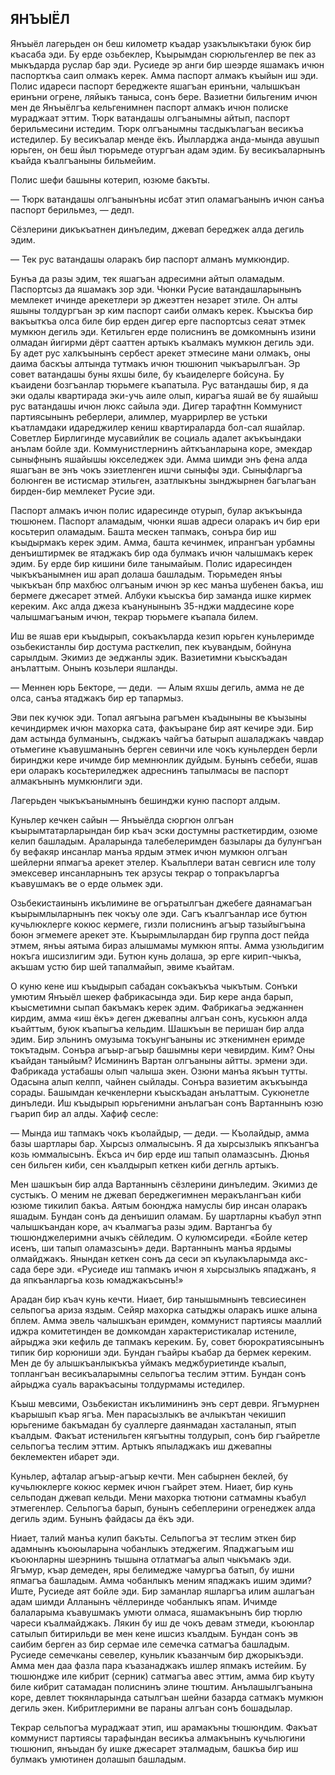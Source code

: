## ЯНЪЫЁЛ

Янъыёл лагерьден он беш километр къадар узакълыкътаки буюк бир къасаба эди.
Бу ерде озьбеклер, Къырымдан сюрюльгенлер ве пек аз мыкъдарда руслар бар эди.
Русиеде эр анги бир шеэрде яшамакъ ичюн паспорткъа саип олмакъ керек.
Амма паспорт алмакъ къыйын иш эди.
Полис идареси паспорт береджекте яшагъан еринъни, чалышкъан еринъни огрене, ляйыкъ таныса, сонъ бере.
Вазиетни бильгеним ичюн мен де Янъыёлгъа кельгенимнен паспорт алмакъ ичюн полиске мураджаат эттим.
Тюрк ватандашы олгъанымны айтып, паспорт берильмесини истедим.
Тюрк олгъанымны тасдыкълагъан весикъа истедилер.
Бу весикъалар менде ёкъ.
Йылларджа анда-мында авушып юрьген, он беш йыл тюрьмеде отургъан адам эдим.
Бу весикъаларнынъ къайда къалгъаныны бильмейим.

Полис шефи башыны котерип, юзюме бакъты.

— Тюрк ватандашы олгъанынъны исбат этип оламагъанынъ ичюн санъа паспорт берильмез, — дедп.

Сёзлерини дикъкъатнен динъледим, джевап береджек алда дегиль эдим.

— Тек рус ватандашы оларакъ бир паспорт алманъ мумкюндир.

Бунъа да разы эдим, тек яшагъан адресимни айтып оламадым.
Паспортсыз да яшамакъ зор эди.
Чюнки Русие ватандашларынынъ мемлекет ичинде арекетлери эр джеэттен незарет этиле.
Он алты яшыны толдургъан эр ким паспорт саиби олмакъ керек.
Къыскъа бир вакъыткъа олса биле бир ерден дигер ерге паспортсыз сеяат этмек мумкюн дегиль эди.
Кетильген ерде полиснинъ ве домкомнынъ изини олмадан йигирми дёрт сааттен артыкъ къалмакъ мумкюн дегиль эди.
Бу адет рус халкъынынъ сербест арекет этмесине мани олмакъ, оны даима баскъы алтында тутмакъ ичюн тюшюнип чыкъарылгъан.
Эр совет ватандашы буны яхшы биле, бу къаиделерге бойсуна.
Бу къаидени бозгъанлар тюрьмеге къапатыла.
Рус ватандашы бир, я да эки одалы квартирада эки-учь аиле олып, кирагъа яшай ве бу яшайыш рус ватандашы ичюн люкс сайыла эди.
Дигер тарафтнн Коммунист партиясынынъ реберлери, алимлер, муаррирлер ве устьки къатламдаки идареджилер кениш квартираларда бол-сал яшайлар.
Советлер Бирлигинде мусавийлик ве социаль адалет акъкъындаки анълам бойле зди.
Коммунистлернинъ айткъанларына коре, эмекдар сыныфнынъ яшайышы юкселеджек эди.
Амма шимди энъ фена алда яшагъан ве энъ чокъ эзиетленген ишчи сыныфы эди.
Сыныфларгъа болюнген ве истисмар этильген, азатлыкъны зынджырнен багълагъан бирден-бир мемлекет Русие эди.

Паспорт алмакъ ичюн полис идаресинде отурып, булар акъкъында тюшюнем.
Паспорт аламадым, чюнки яшав адреси оларакъ ич бир ери косьтерип оламадым.
Башта мескен тапмакъ, сонъра бир иш къыдырмакъ керек эдим.
Амма, башта кечинмек, ипрангъан урбамны денъиштирмек ве ятаджакъ бир ода булмакъ ичюн чалышмакъ керек эдим.
Бу ерде бир кишини биле танымайым.
Полис идаресинден чыкъкъанымнен иш арап долаша башладым.
Тюрьмеден янъы чыкъкъан бпр махбюс олгъаным ичюн эр кес манъа шубенен бакъа, иш бермеге джесарет этмей.
Албуки къыскъа бир заманда ишке кирмек кереким.
Акс алда джеза къанунынынъ 35-нджи маддесине коре чалышмагъаным ичюн, текрар тюрьмеге къапала билем.

Иш ве яшав ери къыдырып, сокъакъларда кезип юрьген куньлеримде озьбекистанлы бир достума расткелип, пек къувандым, бойнуна сарылдым.
Экимиз де эеджанлы эдик.
Вазиетимни къыскъадан анълаттым.
Онынъ козьлери яшланды.

— Меннен юрь Бекторе, — деди.
 — Алым яхшы дегиль, амма не де олса, санъа ятаджакъ бир ер тапармыз.

Эви пек кучюк эди.
Топал аягъына рагъмен къадыныны ве къызыны кечиндирмек ичюн махорка сата, факъыране бир аят кечире эди.
Бир дам астында булманынъ, сыджакъ чайгъа батырып ашаладжакъ чавдар отьмегине къавушманынъ берген севинчи иле чокъ куньлерден берли биринджи кере ичимде бир мемнюнлик дуйдым.
Бунынъ себеби, яшав ери оларакъ косьтериледжек адреснинъ тапылмасы ве паспорт алмакънынъ мумкюнлиги эди.

Лагерьден чыкъкъанымнынъ бешинджи куню паспорт алдым.

Куньлер кечкен сайын — Янъыёлда сюргюн олгъан къырымтатарларындан бир къач эски достумны расткетирдим, озюме келип башладым.
Араларында талебелеримден базылары да булунгъан бу вефакяр инсанлар манъа ярдым этмек ичюн мумкюн олгъан шейлерни япмагъа арекет этелер.
Къальплери ватан севгисн иле толу эмексевер инсанларнынъ тек арзусы текрар о топракъларгъа къавушмакъ ве о ерде ольмек эди.

Озьбекистаинынъ икълимине ве огъратылгъан джебеге даянамагъан къырымлыларнынъ пек чокъу оле эди.
Сагъ къалгъанлар исе бутюн кучьлюклерге кокюс кермеге, гизли полиснинъ агъыр тазыйыгъына боюн эгмемеге арекет эте.
Къырымлылардан бир группа дост пейда этмем, янъы аятыма бираз алышмамы мумкюн япты.
Амма узюльдигим нокъга ишсизлигим эди.
Бутюн кунь долаша, эр ерге кирип-чыкъа, акъшам устю бир шей тапалмайып, эвиме къайтам.

О куню кене иш къыдырып сабадан сокъакъкъа чыкътым.
Сонъки умютим Янъыёл шекер фабрикасында эди.
Бир кере анда барып, къысметимни сыпап бакъмакъ керек эдим.
Фабрикагьа эеджаннен кирдим, амма «иш ёкъ» деген джевапны алгъан сонъ, куськюн алда къайттым, буюк къапыгъа кельдим.
Шашкъын ве перишан бир алда эдим.
Бир эльнинъ омузыма токъунгъаныны ис эткенимнен еримде токътадым.
Сонъра агъыр-агъыр башымны кери чевирдим.
Ким?
Оны къайдан таныйым?
Исмининъ Вартан олгъаныны айтты.
эрмени эди.
Фабрикада устабашы олып чалыша экен.
Озюни манъа якъын тутты.
Одасына алып келпп, чайнен сыйлады.
Сонъра вазиетим акъкъында сорады.
Башымдан кечкенлерни къыскъадан анълаттым.
Сукюнетле динъледи.
Иш къыдырып юрьгенимни анълагъан сонъ Вартаннынъ юзю гъарип бир ал алды.
Хафиф сесле:

— Мында иш тапмакъ чокъ къолайдыр, — деди. — Къолайдыр, амма базы шартлары бар.
Хырсыз олмалысынъ.
Я да хырсызлыкъ япкъангъа козь юммалысынъ.
Ёкъса ич бир ерде иш тапып оламазсынъ.
Дюнья сен бильген киби, сен къалдырып кеткен киби дегнль артыкъ.

Мен шашкъын бир алда Вартаннынъ сёзлерини динъледим.
Экимиз де сустыкъ.
О меним не джевап береджегимнен меракълангъан киби юзюме тикилип бакъа.
Аятым боюнджа намуслы бир инсан оларакъ яшадым.
Бундан сонъ да денъишип оламам.
Бу шартларны къабул этнп чалышкъандан коре, ач къалмагъа разы эдим.
Вартангъа бу тюшюнджелеримни ачыкъ сёйледим.
О кулюмсиреди.
«Бойле кетер исенъ, ши тапып оламазсынъ» деди.
Вартаннынъ манъа ярдымы олмайджакъ.
Янындан кеткен сонъ да сеси эп къулакъларымда акс-сада бере эди.
«Русиеде иш тапмакъ ичюн я хырсызлыкъ япаджанъ, я да япкъанларгьа козь юмаджакъсынъ!»

Арадан бир къач кунь кечти.
Ниает, бир танышымнынъ тевсиесинен сельпогъа ариза яздым.
Сейяр махорка сатыджы оларакъ ишке алына бплем.
Амма эвель чалышкъан еримден, коммунист партиясы мааллий иджра комитетинден ве домкомдан характеристикалар истениле, айрыджа эки кефиль де тапмакъ кереким.
Бу, совет бюрократиясынынъ типик бир корюниши эди.
Бундан гъайры къабар да бермек кереким.
Мен де бу алышкъанлыкъкъа уймакъ меджбуриетинде къалып, топлангъан весикъаларымны сельпогъа теслим эттим.
Бундан сонъ айрыджа суаль варакъасыны толдурмамы истедилер.

Къыш мевсими, Озьбекистан икълимининъ энъ серт деври.
Ягъмурнен къарышып къар ягъа.
Мен парасызлыкъ ве ачлыкътан чекишип юрьгениме бакъмадан бу суаллерге даянмадан хасталанып, ятып къалдым.
Факъат истенильген кягъытны толдурып, сонъ бир гъайретле сельпогъа теслим эттим.
Артыкъ япыладжакъ иш джевапны беклемектен ибарет эди.

Куньлер, афталар агъыр-агъыр кечти.
Мен сабырнен беклей, бу кучьлюклерге кокюс кермек ичюн гъайрет этем.
Ниает, бир кунь сельподан джевап кельди.
Мени махорка тютюни сатмамны къабул этмегенлер.
Сельпогъа барып, бунынъ себеплерини огренеджек алда дегиль эдим.
Бунынъ файдасы да ёкъ эди.

Ниает, талий манъа кулип бакъты.
Сельпогъа эт теслим эткен бир адамнынъ къоюыларына чобанлыкъ этеджегим.
Япаджагъым иш къоюнларны шеэрнинъ тышына отлатмагъа алып чыкъмакъ эди.
Ягъмур, къар демеден, яры белимедже чамургъа батып, бу ишни япмагъа башладым.
Амма чобанлыкъ меним япаджакъ ишим эдими?
Иште, Русиеде аят бойле эди.
Бир заманлар яшларгъа илим ашлагъан адам шимди Алланынъ чёллеринде чобанлыкъ япам.
Ичимде балаларыма къавушмакъ умюти олмаса, яшамакънынъ бир тюрлю чареси къалмайджакъ.
Лякин бу иш де чокъ девам зтмеди, къоюнлар сатылып битирильди ве мен кене ишсиз къалдым.
Бундан сонъ эв саибим берген аз бир сермае иле семечка сатмагъа башладым.
Русиеде семечканы севелер, куньлик къазанчым бир джорыкъэди.
Амма мен даа фазла пара къазанаджакъ ишлер япмакъ истейим.
Бу тюшюндже иле кибрит (серник) сатмагъа авес эттим, амма бир къуту биле кибрит сатамадан полиснинъ элине тюштим.
Анълашылгъанына коре, девлет тюкянларында сатылгъан шейни базарда сатмакъ мумкюн дегиль экен.
Кибритлеримни ве параны алгъан сонъ бошадылар.

Текрар сельпогъа мураджаат этип, иш арамакъны тюшюндим.
Факъат коммунист партиясы тарафындан весикъа алмакънынъ кучьлюгини тюшюнип, янъыдан бу ишке джесарет эталмадым, башкъа бир иш булмакъ умютинен долашып башладым.
